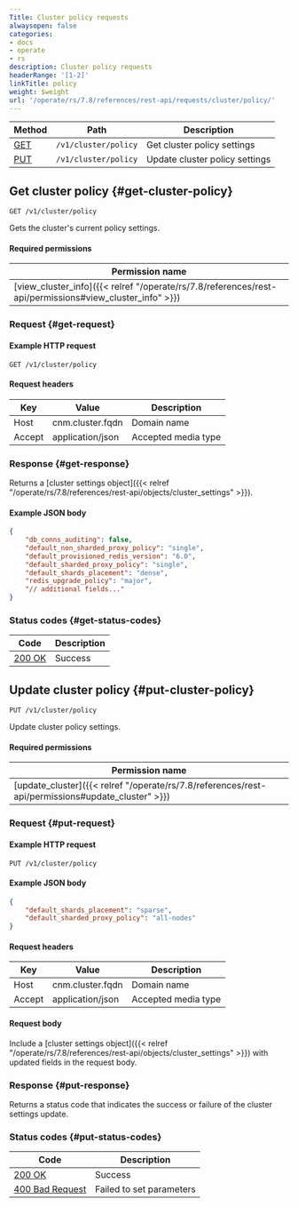 ```yaml
---
Title: Cluster policy requests
alwaysopen: false
categories:
- docs
- operate
- rs
description: Cluster policy requests
headerRange: '[1-2]'
linkTitle: policy
weight: $weight
url: '/operate/rs/7.8/references/rest-api/requests/cluster/policy/'
---
```


| Method | Path | Description |
|--------|------|-------------|
| [GET](#get-cluster-policy) | `/v1/cluster/policy` | Get cluster policy settings |
| [PUT](#put-cluster-policy) | `/v1/cluster/policy` | Update cluster policy settings |

## Get cluster policy {#get-cluster-policy}

	GET /v1/cluster/policy

Gets the cluster's current policy settings.

#### Required permissions

| Permission name |
|-----------------|
| [view_cluster_info]({{< relref "/operate/rs/7.8/references/rest-api/permissions#view_cluster_info" >}}) |

### Request {#get-request} 

#### Example HTTP request

	GET /v1/cluster/policy 


#### Request headers

| Key | Value | Description |
|-----|-------|-------------|
| Host | cnm.cluster.fqdn | Domain name |
| Accept | application/json | Accepted media type |

### Response {#get-response} 

Returns a [cluster settings object]({{< relref "/operate/rs/7.8/references/rest-api/objects/cluster_settings" >}}).

#### Example JSON body

```json
{
    "db_conns_auditing": false,
    "default_non_sharded_proxy_policy": "single",
    "default_provisioned_redis_version": "6.0",
    "default_sharded_proxy_policy": "single",
    "default_shards_placement": "dense",
    "redis_upgrade_policy": "major",
    "// additional fields..."
}
```

### Status codes {#get-status-codes} 

| Code | Description |
|------|-------------|
| [200 OK](https://www.rfc-editor.org/rfc/rfc9110.html#name-200-ok) | Success |

## Update cluster policy {#put-cluster-policy}

	PUT /v1/cluster/policy

Update cluster policy settings.

#### Required permissions

| Permission name |
|-----------------|
| [update_cluster]({{< relref "/operate/rs/7.8/references/rest-api/permissions#update_cluster" >}}) |

### Request {#put-request} 

#### Example HTTP request

	PUT /v1/cluster/policy

#### Example JSON body

```json
{
    "default_shards_placement": "sparse",
    "default_sharded_proxy_policy": "all-nodes"
}
```

#### Request headers

| Key | Value | Description |
|-----|-------|-------------|
| Host | cnm.cluster.fqdn | Domain name |
| Accept | application/json | Accepted media type |

#### Request body

Include a [cluster settings object]({{< relref "/operate/rs/7.8/references/rest-api/objects/cluster_settings" >}}) with updated fields in the request body.

### Response {#put-response} 

Returns a status code that indicates the success or failure of the cluster settings update.

### Status codes {#put-status-codes} 

| Code | Description |
|------|-------------|
| [200 OK](https://www.rfc-editor.org/rfc/rfc9110.html#name-200-ok) | Success |
| [400 Bad Request](https://www.rfc-editor.org/rfc/rfc9110.html#name-400-bad-request) | Failed to set parameters |
